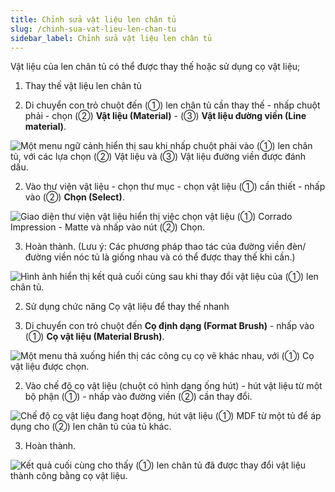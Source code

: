 ```yaml
---
title: Chỉnh sửa vật liệu len chân tủ
slug: /chinh-sua-vat-lieu-len-chan-tu
sidebar_label: Chỉnh sửa vật liệu len chân tủ
---
```


Vật liệu của len chân tủ có thể được thay thế hoặc sử dụng cọ vật liệu;

1. Thay thế vật liệu len chân tủ

1. Di chuyển con trỏ chuột đến (①) len chân tủ cần thay thế - nhấp chuột phải - chọn (②) **Vật liệu (Material)** - (③) **Vật liệu đường viền (Line material)**.

![Một menu ngữ cảnh hiển thị sau khi nhấp chuột phải vào (①) len chân tủ, với các lựa chọn (②) Vật liệu và (③) Vật liệu đường viền được đánh dấu.](https://storage.googleapis.com/jegavn_kb/images/1c107be0-99fb-40a6-8625-0157c60c8187.png)

2. Vào thư viện vật liệu - chọn thư mục - chọn vật liệu (①) cần thiết - nhấp vào (②) **Chọn (Select)**.

![Giao diện thư viện vật liệu hiển thị việc chọn vật liệu (①) Corrado Impression - Matte và nhấp vào nút (②) Chọn.](https://storage.googleapis.com/jegavn_kb/images/444a4982-a6fa-4167-abd7-e1a6bbf36335.png)

3. Hoàn thành. (Lưu ý: Các phương pháp thao tác của đường viền đèn/đường viền nóc tủ là giống nhau và có thể được thay thế khi cần.)

![Hình ảnh hiển thị kết quả cuối cùng sau khi thay đổi vật liệu của (①) len chân tủ.](https://storage.googleapis.com/jegavn_kb/images/913c6efe-9298-4ff1-a36b-342dd6fc6564.png)

2. Sử dụng chức năng Cọ vật liệu để thay thế nhanh

1. Di chuyển con trỏ chuột đến **Cọ định dạng (Format Brush)** - nhấp vào (①) **Cọ vật liệu (Material Brush)**.

![Một menu thả xuống hiển thị các công cụ cọ vẽ khác nhau, với (①) Cọ vật liệu được chọn.](https://storage.googleapis.com/jegavn_kb/images/2da5bb4c-b398-4b7f-8394-e34f5b3c36d3.png)

2. Vào chế độ cọ vật liệu (chuột có hình dạng ống hút) - hút vật liệu từ một bộ phận (①) - nhấp vào đường viền (②) cần thay đổi.

![Chế độ cọ vật liệu đang hoạt động, hút vật liệu (①) MDF từ một tủ để áp dụng cho (②) len chân tủ của tủ khác.](https://storage.googleapis.com/jegavn_kb/images/6b3d891a-af3c-4411-a87a-0cfa2b3cb576.png)

3. Hoàn thành.

![Kết quả cuối cùng cho thấy (①) len chân tủ đã được thay đổi vật liệu thành công bằng cọ vật liệu.](https://storage.googleapis.com/jegavn_kb/images/425530d0-1c1d-48b2-9e29-73f0584d99d0.png)